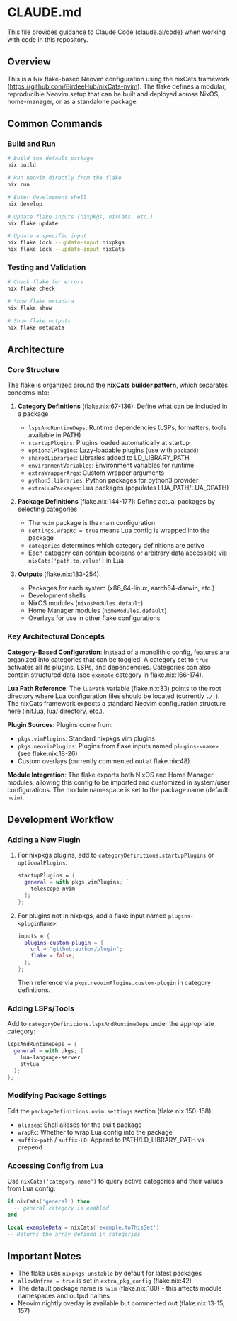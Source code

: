 # CLAUDE.md

This file provides guidance to Claude Code (claude.ai/code) when working with code in this repository.

## Overview

This is a Nix flake-based Neovim configuration using the nixCats framework (https://github.com/BirdeeHub/nixCats-nvim). The flake defines a modular, reproducible Neovim setup that can be built and deployed across NixOS, home-manager, or as a standalone package.

## Common Commands

### Build and Run
```bash
# Build the default package
nix build

# Run neovim directly from the flake
nix run

# Enter development shell
nix develop

# Update flake inputs (nixpkgs, nixCats, etc.)
nix flake update

# Update a specific input
nix flake lock --update-input nixpkgs
nix flake lock --update-input nixCats
```

### Testing and Validation
```bash
# Check flake for errors
nix flake check

# Show flake metadata
nix flake show

# Show flake outputs
nix flake metadata
```

## Architecture

### Core Structure

The flake is organized around the **nixCats builder pattern**, which separates concerns into:

1. **Category Definitions** (flake.nix:67-136): Define what can be included in a package
   - `lspsAndRuntimeDeps`: Runtime dependencies (LSPs, formatters, tools available in PATH)
   - `startupPlugins`: Plugins loaded automatically at startup
   - `optionalPlugins`: Lazy-loadable plugins (use with `packadd`)
   - `sharedLibraries`: Libraries added to LD_LIBRARY_PATH
   - `environmentVariables`: Environment variables for runtime
   - `extraWrapperArgs`: Custom wrapper arguments
   - `python3.libraries`: Python packages for python3 provider
   - `extraLuaPackages`: Lua packages (populates LUA_PATH/LUA_CPATH)

2. **Package Definitions** (flake.nix:144-177): Define actual packages by selecting categories
   - The `nvim` package is the main configuration
   - `settings.wrapRc = true` means Lua config is wrapped into the package
   - `categories` determines which category definitions are active
   - Each category can contain booleans or arbitrary data accessible via `nixCats('path.to.value')` in Lua

3. **Outputs** (flake.nix:183-254):
   - Packages for each system (x86_64-linux, aarch64-darwin, etc.)
   - Development shells
   - NixOS modules (`nixosModules.default`)
   - Home Manager modules (`homeModules.default`)
   - Overlays for use in other flake configurations

### Key Architectural Concepts

**Category-Based Configuration**: Instead of a monolithic config, features are organized into categories that can be toggled. A category set to `true` activates all its plugins, LSPs, and dependencies. Categories can also contain structured data (see `example` category in flake.nix:166-174).

**Lua Path Reference**: The `luaPath` variable (flake.nix:33) points to the root directory where Lua configuration files should be located (currently `./.`). The nixCats framework expects a standard Neovim configuration structure here (init.lua, lua/ directory, etc.).

**Plugin Sources**: Plugins come from:
- `pkgs.vimPlugins`: Standard nixpkgs vim plugins
- `pkgs.neovimPlugins`: Plugins from flake inputs named `plugins-<name>` (see flake.nix:18-26)
- Custom overlays (currently commented out at flake.nix:48)

**Module Integration**: The flake exports both NixOS and Home Manager modules, allowing this config to be imported and customized in system/user configurations. The module namespace is set to the package name (default: `nvim`).

## Development Workflow

### Adding a New Plugin

1. For nixpkgs plugins, add to `categoryDefinitions.startupPlugins` or `optionalPlugins`:
   ```nix
   startupPlugins = {
     general = with pkgs.vimPlugins; [
       telescope-nvim
     ];
   };
   ```

2. For plugins not in nixpkgs, add a flake input named `plugins-<pluginName>`:
   ```nix
   inputs = {
     plugins-custom-plugin = {
       url = "github:author/plugin";
       flake = false;
     };
   };
   ```
   Then reference via `pkgs.neovimPlugins.custom-plugin` in category definitions.

### Adding LSPs/Tools

Add to `categoryDefinitions.lspsAndRuntimeDeps` under the appropriate category:
```nix
lspsAndRuntimeDeps = {
  general = with pkgs; [
    lua-language-server
    stylua
  ];
};
```

### Modifying Package Settings

Edit the `packageDefinitions.nvim.settings` section (flake.nix:150-158):
- `aliases`: Shell aliases for the built package
- `wrapRc`: Whether to wrap Lua config into the package
- `suffix-path` / `suffix-LD`: Append to PATH/LD_LIBRARY_PATH vs prepend

### Accessing Config from Lua

Use `nixCats('category.name')` to query active categories and their values from Lua config:
```lua
if nixCats('general') then
  -- general category is enabled
end

local exampleData = nixCats('example.toThisSet')
-- Returns the array defined in categories
```

## Important Notes

- The flake uses `nixpkgs-unstable` by default for latest packages
- `allowUnfree = true` is set in `extra_pkg_config` (flake.nix:42)
- The default package name is `nvim` (flake.nix:180) - this affects module namespaces and output names
- Neovim nightly overlay is available but commented out (flake.nix:13-15, 157)
